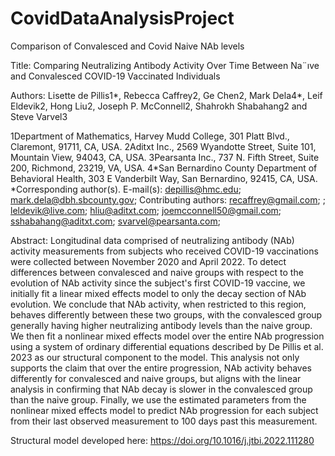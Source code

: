 # CovidDataAnalysisProject
 Comparison of Convalesced and Covid Naive NAb levels

Title: Comparing Neutralizing Antibody Activity
Over Time Between Na¨ıve and Convalesced
COVID-19 Vaccinated Individuals

Authors: Lisette de Pillis1*, Rebecca Caffrey2, Ge Chen2, Mark
Dela4*, Leif Eldevik2, Hong Liu2, Joseph P.
McConnell2, Shahrokh Shabahang2 and Steve Varvel3

1Department of Mathematics, Harvey Mudd College, 301 Platt
Blvd., Claremont, 91711, CA, USA.
2Aditxt Inc., 2569 Wyandotte Street, Suite 101, Mountain View,
94043, CA, USA.
3Pearsanta Inc., 737 N. Fifth Street, Suite 200, Richmond, 23219,
VA, USA.
4*San Bernardino County Department of Behavioral Health, 303
E Vanderbilt Way, San Bernardino, 92415, CA, USA.
*Corresponding author(s). E-mail(s): depillis@hmc.edu;
mark.dela@dbh.sbcounty.gov;
Contributing authors: recaffrey@gmail.com; ; leldevik@live.com;
hliu@aditxt.com; joemcconnell50@gmail.com;
sshabahang@aditxt.com; svarvel@pearsanta.com;

Abstract: Longitudinal data comprised of neutralizing antibody (NAb) activity measurements from subjects who received COVID-19 vaccinations were collected between November 2020 and April 2022. To detect differences between convalesced and naive groups with respect to the evolution of NAb activity since the subject's first COVID-19 vaccine, we initially fit a linear mixed effects model to only the decay section of NAb evolution. We conclude that NAb activity, when restricted to this region, behaves differently between these two groups, with the convalesced group generally having higher neutralizing antibody levels than the naive group. We then fit a nonlinear mixed effects model over the entire NAb progression using a system of ordinary differential equations described by De Pillis et al. 2023 as our structural component to the model. This analysis not only supports the claim that over the entire progression, NAb activity behaves differently for convalesced and naive groups, but aligns with the linear analysis in confirming that NAb decay is slower in the convalesced group than the naive group. Finally, we use the estimated parameters from the nonlinear mixed effects model to predict NAb progression for each subject from their last observed measurement to 100 days past this measurement.

Structural model developed here: https://doi.org/10.1016/j.jtbi.2022.111280 
